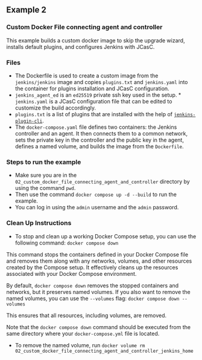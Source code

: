 ## Example 2
### Custom Docker File connecting agent and controller 
This example builds a custom docker image to skip the upgrade wizard, installs default plugins, and configures Jenkins with JCasC.
### Files 
* The Dockerfile is used to create a custom image from the `jenkins/jenkins` image and copies `plugins.txt` and `jenkins.yaml` into the container for plugins installation and JCasC configuration.
* `jenkins_agent_ed` is an `ed25519` private ssh key used in the setup.
*` jenkins.yaml` is a JCasC configuration file that can be edited to customize the build accordingly.
* `plugins.txt` is a list of plugins that are installed with the help of [`jenkins-plugin-cli`](https://www.jenkins.io/doc/book/managing/plugins/#install-with-cli).
* The `docker-compose.yaml` file defines two containers: the Jenkins controller and an agent. It then connects them to a common network, sets the private key in the controller and the public key in the agent, defines a named volume, and builds the image from the `Dockerfile`.

### Steps to run the example 
* Make sure you are in the `02_custom_docker_file_connecting_agent_and_controller` directory by using the command `pwd`. 
* Then use the command `docker compose up -d --build` to run the example.
* You can log in using the `admin` username and the `admin` password.

### Clean Up Instructions 

* To stop and clean up a working Docker Compose setup, you can use the following command:
`docker compose down` 

This command stops the containers defined in your Docker Compose file and removes them along with any networks, volumes, and other resources created by the Compose setup.
It effectively cleans up the resources associated with your Docker Compose environment.

By default, `docker compose down` removes the stopped containers and networks, but it preserves named volumes.
If you also want to remove the named volumes, you can use the `--volumes` flag:
`docker compose down --volumes` 

This ensures that all resources, including volumes, are removed.

Note that the `docker compose down` command should be executed from the same directory where your `docker-compose.yml` file is located.
* To remove the named volume, run `docker volume rm 02_custom_docker_file_connecting_agent_and_controller_jenkins_home` 